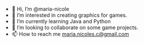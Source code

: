 - 👋 Hi, I’m @maria-nicole
- 👀 I’m interested in creating graphics for games.
- 🌱 I’m currently learning Java and Python
- 💞️ I’m looking to collaborate on some game projects.
- 📫 How to reach me maria.nicoles.c@gmail.com

<!---
hi yeah
--->
